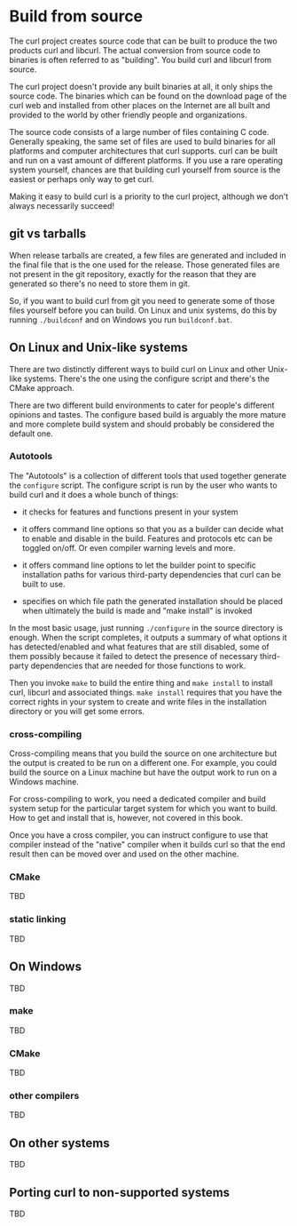 # Build from source

The curl project creates source code that can be built to produce the two
products curl and libcurl. The actual conversion from source code to binaries
is often referred to as "building". You build curl and libcurl from source.

The curl project doesn't provide any built binaries at all, it only ships the
source code. The binaries which can be found on the download page of the curl
web and installed from other places on the Internet are all built and provided
to the world by other friendly people and organizations.

The source code consists of a large number of files containing C
code. Generally speaking, the same set of files are used to build binaries for
all platforms and computer architectures that curl supports. curl can be built
and run on a vast amount of different platforms. If you use a rare operating
system yourself, chances are that building curl yourself from source is the
easiest or perhaps only way to get curl.

Making it easy to build curl is a priority to the curl project, although we
don't always necessarily succeed!

## git vs tarballs

When release tarballs are created, a few files are generated and included in
the final file that is the one used for the release. Those generated files are
not present in the git repository, exactly for the reason that they are
generated so there's no need to store them in git.

So, if you want to build curl from git you need to generate some of those
files yourself before you can build. On Linux and unix systems, do this by
running `./buildconf` and on Windows you run `buildconf.bat`.

## On Linux and Unix-like systems

There are two distinctly different ways to build curl on Linux and other
Unix-like systems. There's the one using the configure script and there's the
CMake approach.

There are two different build environments to cater for people's different
opinions and tastes. The configure based build is arguably the more mature and
more complete build system and should probably be considered the default one.

### Autotools

The "Autotools" is a collection of different tools that used together generate
the `configure` script. The configure script is run by the user
who wants to build curl and it does a whole bunch of things:

 - it checks for features and functions present in your system

 - it offers command line options so that you as a builder can decide what to
   enable and disable in the build. Features and protocols etc can be toggled
   on/off. Or even compiler warning levels and more.

 - it offers command line options to let the builder point to specific
   installation paths for various third-party dependencies that curl can be
   built to use.

 - specifies on which file path the generated installation should be placed when
   ultimately the build is made and "make install" is invoked

In the most basic usage, just running `./configure` in the source directory is
enough. When the script completes, it outputs a summary of what options it has
detected/enabled and what features that are still disabled, some of them
possibly because it failed to detect the presence of necessary third-party
dependencies that are needed for those functions to work.

Then you invoke `make` to build the entire thing and `make
install` to install curl, libcurl and associated things. `make install`
requires that you have the correct rights in your system to create and write
files in the installation directory or you will get some errors.

### cross-compiling

Cross-compiling means that you build the source on one architecture but the
output is created to be run on a different one. For example, you could build
the source on a Linux machine but have the output work to run on a Windows
machine.

For cross-compiling to work, you need a dedicated compiler and build system
setup for the particular target system for which you want to build. How to get
and install that is, however, not covered in this book.

Once you have a cross compiler, you can instruct configure to use that
compiler instead of the "native" compiler when it builds curl so that the end
result then can be moved over and used on the other machine.

### CMake

TBD

### static linking

TBD

## On Windows

TBD

### make

TBD

### CMake

TBD

### other compilers

TBD

## On other systems

TBD

## Porting curl to non-supported systems

TBD

